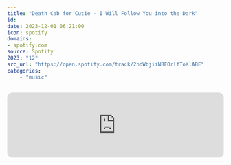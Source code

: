 ```yaml
---
title: "Death Cab for Cutie - I Will Follow You into the Dark"
id: 
date: 2023-12-01 06:21:00
icon: spotify
domains:
- spotify.com
source: Spotify
2023: "12"
src_url: "https://open.spotify.com/track/2ndWbjiiNBEOrlfToKlABE"
categories:
    - "music"
---
```

<iframe style="border-radius: 12px" width="100%" height="152" title="Spotify Embed: I Will Follow You into the Dark" frameborder="0" allowfullscreen allow="autoplay; clipboard-write; encrypted-media; fullscreen; picture-in-picture" loading="lazy" src="https://open.spotify.com/embed/track/2ndWbjiiNBEOrlfToKlABE?utm_source=oembed"></iframe>
